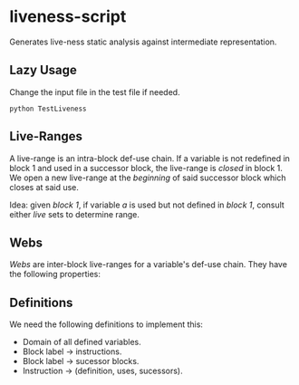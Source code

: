 # liveness-script
Generates live-ness static analysis against intermediate representation.

## Lazy Usage
Change the input file in the test file if needed.

```
python TestLiveness
```

## Live-Ranges
A live-range is an intra-block def-use chain. If a variable is not redefined in block 1 and used in a successor block, the live-range is _closed_ in block 1. We open a new live-range at the _beginning_ of said successor block which closes at said use.

Idea: given _block 1_, if variable _a_ is used but not defined in _block 1_, consult either _live_ sets to determine range.

## Webs
_Webs_ are inter-block live-ranges for a variable's def-use chain. They have the following properties:

## Definitions
We need the following definitions to implement this:
* Domain of all defined variables.
* Block label -> instructions.
* Block label -> sucessor blocks.
* Instruction -> (definition, uses, sucessors).